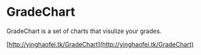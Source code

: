 GradeChart
==========

GradeChart is a set of charts that visulize your grades.

[http://yinghaofei.tk/GradeChart](http://yinghaofei.tk/GradeChart)


